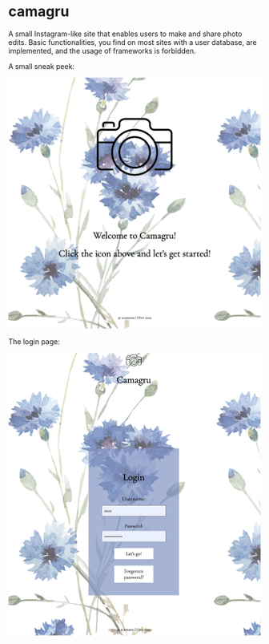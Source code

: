 # camagru

A small Instagram-like site that enables users to make and share photo edits. Basic functionalities, you find on most sites with a user database, are implemented, and the usage of frameworks is forbidden.


A small sneak peek:

![This is an image](https://github.com/acamaras0/camagru/blob/main/screenshots/1.png)

The login page:

![This is an image](https://github.com/acamaras0/camagru/blob/main/screenshots/2.png)

